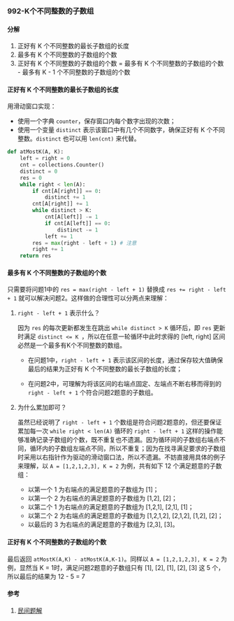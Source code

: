 ### 992-K个不同整数的子数组

#### 分解

1. 正好有 K 个不同整数的最长子数组的长度
2. 最多有 K 个不同整数的子数组的个数
3. 正好有 K 个不同整数的子数组的个数 = 最多有 K 个不同整数的子数组的个数 - 最多有 K - 1 个不同整数的子数组的个数

#### 正好有 K 个不同整数的最长子数组的长度

用滑动窗口实现：

- 使用一个字典 `counter`，保存窗口内每个数字出现的次数；
- 使用一个变量 `distinct` 表示该窗口中有几个不同数字，确保正好有 K 个不同整数。`distinct` 也可以用 `len(cnt)` 来代替。

```python
def atMostK(A, K):
    left = right = 0
    cnt = collections.Counter()
    distinct = 0
    res = 0
    while right < len(A):
        if cnt[A[right]] == 0:
            distinct += 1
        cnt[A[right]] += 1
        while distinct > K:
            cnt[A[left]] -= 1
            if cnt[A[left]] == 0:
                distinct -= 1
            left += 1
        res = max(right - left + 1) # 注意
        right += 1
    return res
```

#### 最多有 K 个不同整数的子数组的个数

只需要将问题1中的 `res = max(right - left + 1)` 替换成 `res += right - left + 1` 就可以解决问题2。这样做的合理性可以分两点来理解：

1. `right - left + 1`  表示什么？

   因为 `res` 的每次更新都发生在跳出 `while distinct > K` 循环后，即 `res` 更新时满足 `distinct <= K `，所以在任意一轮循环中此时求得的 [left, right] 区间必然是一个最多有K个不同整数的数组。

   - 在问题1中，`right - left + 1`  表示该区间的长度，通过保存较大值确保最后的结果为正好有 K 个不同整数的最长子数组的长度；

   - 在问题2中，可理解为将该区间的右端点固定、左端点不断右移而得到的 `right - left + 1` 个符合问题2题意的子数组。

2. 为什么累加即可？

   虽然已经说明了  `right - left + 1`  个数组是符合问题2题意的，但还要保证累加每一次 `while right < len(A)`  循环的  `right - left + 1`  这样的操作能够准确记录子数组的个数，既不重复也不遗漏。因为循环间的子数组右端点不同，循环内的子数组左端点不同，所以不重复；因为在找寻满足要求的子数组时采用以右指针作为驱动的滑动窗口法，所以不遗漏。不妨直接用具体的例子来理解，以 `A = [1,2,1,2,3], K = 2` 为例，共有如下 12 个满足题意的子数组：

   - 以第一个 1 为右端点的满足题意的子数组为 [1]；
   - 以第一个 2 为右端点的满足题意的子数组为 [1,2], [2]；
   - 以第二个 1 为右端点的满足题意的子数组为 [1,2,1], [2,1], [1]；
   - 以第二个 2 为右端点的满足题意的子数组为 [1,2,1,2], [2,1,2], [1,2], [2]；
   - 以最后的 3 为右端点的满足题意的子数组为 [2,3], [3]。

#### 正好有 K 个不同整数的子数组的个数

最后返回 `atMostK(A,K) - atMostK(A,K-1)`。同样以 `A = [1,2,1,2,3], K = 2` 为例，显然当 K = 1时，满足问题2题意的子数组只有 [1], [2], [1], [2], [3] 这 5 个，所以最后的结果为 12 - 5 = 7

#### 参考

1. [民间题解](https://leetcode-cn.com/problems/subarrays-with-k-different-integers/solution/cong-zui-jian-dan-de-wen-ti-yi-bu-bu-tuo-7f4v/)

